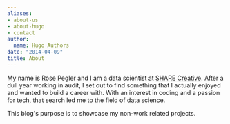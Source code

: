 ```yaml
---
aliases:
- about-us
- about-hugo
- contact
author:
  name: Hugo Authors
date: "2014-04-09"
title: About
---
```


My name is Rose Pegler and I am a data scientist at [SHARE Creative](https://sharecreative.com/). After a dull year working in audit, I set out to find something that I actually enjoyed and wanted to build a career with. With an interest in coding and a passion for tech, that search led me to the field of data science.

This blog's purpose is to showcase my non-work related projects.
